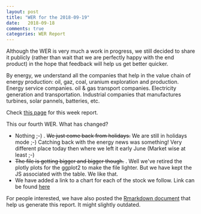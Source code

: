 ```yaml
---
layout: post
title: "WER for the 2018-09-19"
date:   2018-09-18
comments: true
categories: WER Report
---
```


Although the WER is very much a work in progress, we still decided to share it publicly (rather than wait that we are perfectly happy with the end product) in the hope that feedback will help us get better quicker.  

By energy, we understand all the companies that help in the value chain of energy production: oil, gaz, coal, uranium exploration and production. Energy service companies. oil & gas transport companies. Electricity generation and transportation. Industrial companies that manufactures turbines, solar pannels, batteries, etc.

Check [this page](https://fderyckel.github.io/WER/reports/WER_2018_09_19.html) for this week report.  

This our fourth WER.  What has changed? 

* Nothing ;-) . ~~We just come back from holidays.~~  We are still in holidays mode ;-)  Catching back with the energy news was something!  Very different place today then where we left it early June (Market wise at least ;-) 
* ~~The file is getting bigger and bigger though.~~ . Well we've retired the plotly plots for the ggplot2 to make the file lighter.  But we have kept the JS associated with the table.  We like that.  
* We have added a link to a chart for each of the stock we follow.  Link can be found [here](https://fderyckel.github.io/WER/oil_gaz.pdf)




For people interested, we have also posted the [Rmarkdown document](https://fderyckel.github.io/WER/WER_V02.Rmd) that help us generate this report.  It might slightly outdated. 
